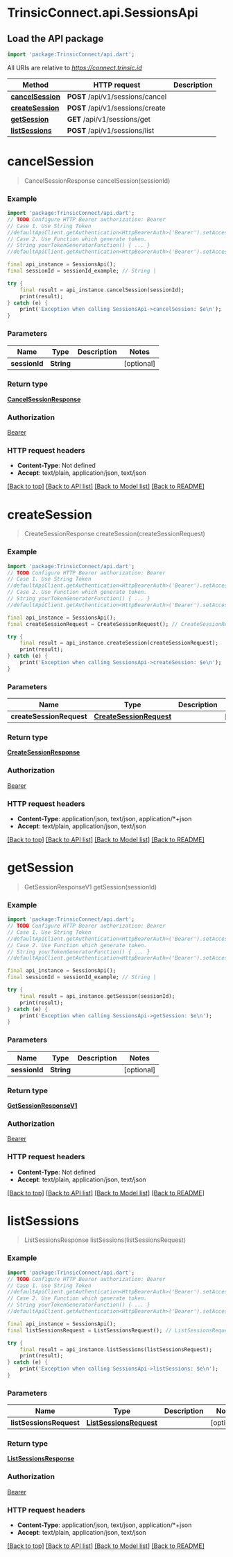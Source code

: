 # TrinsicConnect.api.SessionsApi

## Load the API package
```dart
import 'package:TrinsicConnect/api.dart';
```

All URIs are relative to *https://connect.trinsic.id*

Method | HTTP request | Description
------------- | ------------- | -------------
[**cancelSession**](SessionsApi.md#cancelsession) | **POST** /api/v1/sessions/cancel | 
[**createSession**](SessionsApi.md#createsession) | **POST** /api/v1/sessions/create | 
[**getSession**](SessionsApi.md#getsession) | **GET** /api/v1/sessions/get | 
[**listSessions**](SessionsApi.md#listsessions) | **POST** /api/v1/sessions/list | 


# **cancelSession**
> CancelSessionResponse cancelSession(sessionId)



### Example
```dart
import 'package:TrinsicConnect/api.dart';
// TODO Configure HTTP Bearer authorization: Bearer
// Case 1. Use String Token
//defaultApiClient.getAuthentication<HttpBearerAuth>('Bearer').setAccessToken('YOUR_ACCESS_TOKEN');
// Case 2. Use Function which generate token.
// String yourTokenGeneratorFunction() { ... }
//defaultApiClient.getAuthentication<HttpBearerAuth>('Bearer').setAccessToken(yourTokenGeneratorFunction);

final api_instance = SessionsApi();
final sessionId = sessionId_example; // String | 

try {
    final result = api_instance.cancelSession(sessionId);
    print(result);
} catch (e) {
    print('Exception when calling SessionsApi->cancelSession: $e\n');
}
```

### Parameters

Name | Type | Description  | Notes
------------- | ------------- | ------------- | -------------
 **sessionId** | **String**|  | [optional] 

### Return type

[**CancelSessionResponse**](CancelSessionResponse.md)

### Authorization

[Bearer](../README.md#Bearer)

### HTTP request headers

 - **Content-Type**: Not defined
 - **Accept**: text/plain, application/json, text/json

[[Back to top]](#) [[Back to API list]](../README.md#documentation-for-api-endpoints) [[Back to Model list]](../README.md#documentation-for-models) [[Back to README]](../README.md)

# **createSession**
> CreateSessionResponse createSession(createSessionRequest)



### Example
```dart
import 'package:TrinsicConnect/api.dart';
// TODO Configure HTTP Bearer authorization: Bearer
// Case 1. Use String Token
//defaultApiClient.getAuthentication<HttpBearerAuth>('Bearer').setAccessToken('YOUR_ACCESS_TOKEN');
// Case 2. Use Function which generate token.
// String yourTokenGeneratorFunction() { ... }
//defaultApiClient.getAuthentication<HttpBearerAuth>('Bearer').setAccessToken(yourTokenGeneratorFunction);

final api_instance = SessionsApi();
final createSessionRequest = CreateSessionRequest(); // CreateSessionRequest | 

try {
    final result = api_instance.createSession(createSessionRequest);
    print(result);
} catch (e) {
    print('Exception when calling SessionsApi->createSession: $e\n');
}
```

### Parameters

Name | Type | Description  | Notes
------------- | ------------- | ------------- | -------------
 **createSessionRequest** | [**CreateSessionRequest**](CreateSessionRequest.md)|  | [optional] 

### Return type

[**CreateSessionResponse**](CreateSessionResponse.md)

### Authorization

[Bearer](../README.md#Bearer)

### HTTP request headers

 - **Content-Type**: application/json, text/json, application/*+json
 - **Accept**: text/plain, application/json, text/json

[[Back to top]](#) [[Back to API list]](../README.md#documentation-for-api-endpoints) [[Back to Model list]](../README.md#documentation-for-models) [[Back to README]](../README.md)

# **getSession**
> GetSessionResponseV1 getSession(sessionId)



### Example
```dart
import 'package:TrinsicConnect/api.dart';
// TODO Configure HTTP Bearer authorization: Bearer
// Case 1. Use String Token
//defaultApiClient.getAuthentication<HttpBearerAuth>('Bearer').setAccessToken('YOUR_ACCESS_TOKEN');
// Case 2. Use Function which generate token.
// String yourTokenGeneratorFunction() { ... }
//defaultApiClient.getAuthentication<HttpBearerAuth>('Bearer').setAccessToken(yourTokenGeneratorFunction);

final api_instance = SessionsApi();
final sessionId = sessionId_example; // String | 

try {
    final result = api_instance.getSession(sessionId);
    print(result);
} catch (e) {
    print('Exception when calling SessionsApi->getSession: $e\n');
}
```

### Parameters

Name | Type | Description  | Notes
------------- | ------------- | ------------- | -------------
 **sessionId** | **String**|  | [optional] 

### Return type

[**GetSessionResponseV1**](GetSessionResponseV1.md)

### Authorization

[Bearer](../README.md#Bearer)

### HTTP request headers

 - **Content-Type**: Not defined
 - **Accept**: text/plain, application/json, text/json

[[Back to top]](#) [[Back to API list]](../README.md#documentation-for-api-endpoints) [[Back to Model list]](../README.md#documentation-for-models) [[Back to README]](../README.md)

# **listSessions**
> ListSessionsResponse listSessions(listSessionsRequest)



### Example
```dart
import 'package:TrinsicConnect/api.dart';
// TODO Configure HTTP Bearer authorization: Bearer
// Case 1. Use String Token
//defaultApiClient.getAuthentication<HttpBearerAuth>('Bearer').setAccessToken('YOUR_ACCESS_TOKEN');
// Case 2. Use Function which generate token.
// String yourTokenGeneratorFunction() { ... }
//defaultApiClient.getAuthentication<HttpBearerAuth>('Bearer').setAccessToken(yourTokenGeneratorFunction);

final api_instance = SessionsApi();
final listSessionsRequest = ListSessionsRequest(); // ListSessionsRequest | 

try {
    final result = api_instance.listSessions(listSessionsRequest);
    print(result);
} catch (e) {
    print('Exception when calling SessionsApi->listSessions: $e\n');
}
```

### Parameters

Name | Type | Description  | Notes
------------- | ------------- | ------------- | -------------
 **listSessionsRequest** | [**ListSessionsRequest**](ListSessionsRequest.md)|  | [optional] 

### Return type

[**ListSessionsResponse**](ListSessionsResponse.md)

### Authorization

[Bearer](../README.md#Bearer)

### HTTP request headers

 - **Content-Type**: application/json, text/json, application/*+json
 - **Accept**: text/plain, application/json, text/json

[[Back to top]](#) [[Back to API list]](../README.md#documentation-for-api-endpoints) [[Back to Model list]](../README.md#documentation-for-models) [[Back to README]](../README.md)

